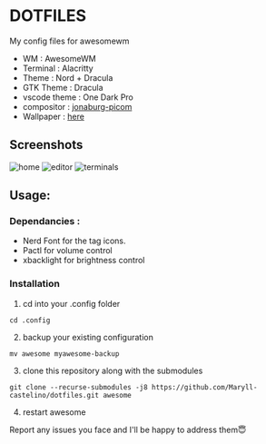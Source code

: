 # DOTFILES
My config files for awesomewm

- WM : AwesomeWM
- Terminal : Alacritty
- Theme : Nord + Dracula
- GTK Theme : Dracula
- vscode theme : One Dark Pro
- compositor : [jonaburg-picom](https://github.com/jonaburg/picom)
- Wallpaper : [here](https://github.com/Maryll-castelino/Wallpapers/blob/master/arch-dracula.png)

## Screenshots
![home](screenshots/home.png)
![editor](screenshots/editor.png)
![terminals](screenshots/terminals.png)

## Usage:

### Dependancies : 
- Nerd Font for the tag icons.
- Pactl for volume control
- xbacklight for brightness control

### Installation
1. cd into your .config folder
```
cd .config
```
2. backup your existing configuration
```
mv awesome myawesome-backup
```
3. clone this repository along with the submodules
```
git clone --recurse-submodules -j8 https://github.com/Maryll-castelino/dotfiles.git awesome
```
4. restart awesome

Report any issues you face and I'll be happy to address them😇
